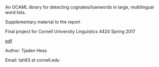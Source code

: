 An OCAML library for detecting cognates/loanwords in large, multilingual word lists.

Supplementary material to the report 

Final project for Cornell University Linguistics 4424 Spring 2017

[pdf](https://github.com/tjade273/compling/raw/master/sound_change.pdf)


Author: Tjaden Hess

Email: tah83 at cornell.edu
